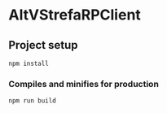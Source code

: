 # AltVStrefaRPClient

## Project setup
```
npm install
```

### Compiles and minifies for production
```
npm run build
```
